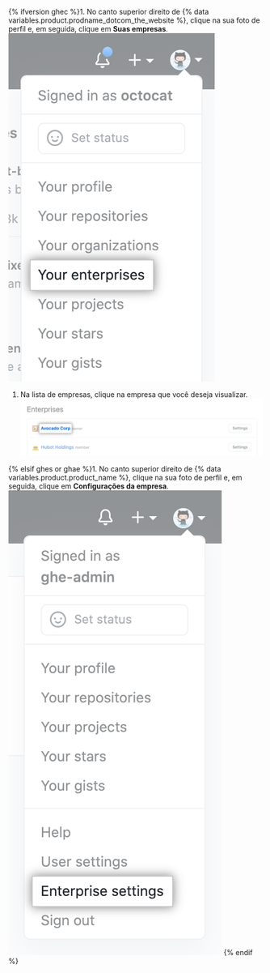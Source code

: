 {% ifversion ghec %}1. No canto superior direito de {% data variables.product.prodname_dotcom_the_website %}, clique na sua foto de perfil e, em seguida, clique em **Suas empresas**.
  !["Suas empresas" no menu suspenso para a foto do perfil em {% data variables.product.product_name %}](/assets/images/help/enterprises/your-enterprises.png)

1. Na lista de empresas, clique na empresa que você deseja visualizar. ![Nome de uma empresa na lista das suas empresas](/assets/images/help/enterprises/your-enterprises-list.png)

{% elsif ghes or ghae %}1. No canto superior direito de {% data variables.product.product_name %}, clique na sua foto de perfil e, em seguida, clique em **Configurações da empresa**.
    !["Configurações da empresa" no menu suspenso para foto do perfil em {% data variables.product.product_name %}](/assets/images/enterprise/settings/enterprise-settings.png)
{% endif %}
